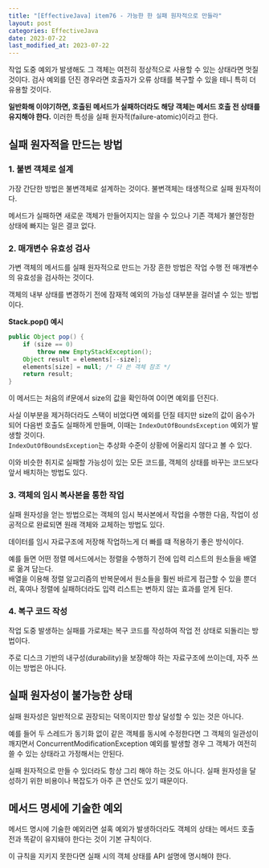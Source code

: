 ```yaml
---
title: "[EffectiveJava] item76 - 가능한 한 실패 원자적으로 만들라"
layout: post
categories: EffectiveJava
date: 2023-07-22
last_modified_at: 2023-07-22
---
```


작업 도중 예외가 발생해도 그 객체는 여전히 정상적으로 사용할 수 있는 상태라면 멋질것이다. 검사 예외를 던진 경우라면 호출자가 오류 상태를 복구할 수 있을 테니 특히 더 유용할 것이다.

**일반화해 이야기하면, 호출된 메서드가 실패하더라도 해당 객체는 메서드 호출 전 상태를 유지해야 한다.** 이러한 특성을 실패 원자적(failure-atomic)이라고 한다.


## 실패 원자적을 만드는 방법

### 1. 불변 객체로 설계

가장 간단한 방법은 불변객체로 설계하는 것이다. 불변객체는 태생적으로 실패 원자적이다.

메서드가 실패하면 새로운 객체가 만들어지지는 않을 수 있으나 기존 객체가 불안정한 상태에 빠지는 일은 결코 없다.

### 2. 매개변수 유효성 검사

가변 객체의 메서드를 실패 원자적으로 만드는 가장 흔한 방법은 작업 수행 전 매개변수의 유효성을 검사하는 것이다.

객체의 내부 상태를 변경하기 전에 잠재적 예외의 가능성 대부분을 걸러낼 수 있는 방법이다.

**Stack.pop() 예시**
```java
public Object pop() {
    if (size == 0)
        throw new EmptyStackException();
    Object result = elements[--size];
    elements[size] = null; /* 다 쓴 객체 참조 */
    return result;
}
```

이 메서드는 처음의 if문에서 size의 값을 확인하여 0이면 예외를 던진다.

사실 이부분을 제거하더라도 스택이 비었다면 예외를 던질 테지만 size의 값이 음수가 되어 다음번 호출도 실패하게 만들며, 이때는 `IndexOutOfBoundsException` 예외가 발생할 것이다.<br>
`IndexOutOfBoundsException`는 추상화 수준이 상황에 어울리지 않다고 볼 수 있다.

이와 비슷한 취지로 실패할 가능성이 있는 모든 코드를, 객체의 상태를 바꾸는 코드보다 앞서 배치하는 방법도 있다.

### 3. 객체의 임시 복사본을 통한 작업

실패 원자성을 얻는 방법으로는 객체의 임시 복사본에서 작업을 수행한 다음, 작업이 성공적으로 완료되면 원래 객체와 교체하는 방법도 있다.

데이터를 임시 자료구조에 저장해 작업하느게 더 빠를 떄 적용하기 좋은 방식이다.

예를 들면 어떤 정렬 메서드에서는 정렬을 수행하기 전에 입력 리스트의 원소들을 배열로 옮겨 담는다.<br>
배열을 이용해 정렬 알고리즘의 반복문에서 원소들을 훨씬 바르게 접근할 수 있을 뿐더러, 혹여나 정렬에 실패하더라도 입력 리스트는 변하지 않는 효과를 얻게 된다.

### 4. 복구 코드 작성

작업 도중 발생하는 실패를 가로채는 복구 코드를 작성하여 작업 전 상태로 되돌리는 방법이다.

주로 디스크 기반의 내구성(durability)을 보장해야 하는 자료구조에 쓰이는데, 자주 쓰이는 방법은 아니다.


## 실패 원자성이 불가능한 상태

실패 원자성은 일반적으로 권장되는 덕목이지만 항상 달성할 수 있는 것은 아니다.

예를 들어 두 스레드가 동기화 없이 같은 객체를 동시에 수정한다면 그 객체의 일관성이 깨지면서 ConcurrentModificationException 예외를 발생할 경우 그 객체가 여전히 쓸 수 있는 상태라고 가정해서는 안된다.

실패 원자적으로 만들 수 있더라도 항상 그리 해야 하는 것도 아니다. 실패 원자성을 달성하기 위한 비용이나 복잡도가 아주 큰 연산도 있기 때문이다.

## 메서드 명세에 기술한 예외

메서드 명시에 기술한 예외라면 설혹 예외가 발생하더라도 객체의 상태는 메서드 호출 전과 똑같이 유지돼야 한다는 것이 기본 규칙이다.

이 규칙을 지키지 못한다면 실패 시의 객체 상태를 API 설명에 명시해야 한다.


